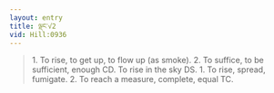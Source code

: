 ```yaml
---
layout: entry
title: ལྡང་√2
vid: Hill:0936
---
```

> 1\. To rise, to get up, to flow up (as smoke)\. 2\. To suffice, to be sufficient, enough CD\. To rise in the sky DS\. 1\. To rise, spread, fumigate\. 2\. To reach a measure, complete, equal TC\.


